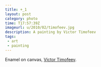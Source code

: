 ```yaml
---
title: +_1
layout: post
category: photo
time: T17:57:39Z
imageurl: u/2010/02/timofeev.jpg
description: A painting by Victor Timofeev
tags:
 - art
 - painting
---
```


Enamel on canvas, [Victor Timofeev](http://www.victortimofeev.com).
